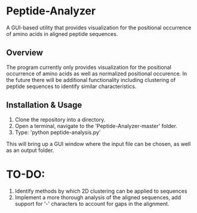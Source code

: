 # Peptide-Analyzer
A GUI-based utility that provides visualization for the positional occurrence of amino acids in aligned peptide sequences.

## Overview

The program currently only provides visualization for the positional occurrence of amino acids as well as normalized positional occurence. In the future there will be additional functionality including clustering of peptide sequences to identify similar characteristics.

## Installation & Usage

1. Clone the repository into a directory.
2. Open a terminal, navigate to the 'Peptide-Analyzer-master' folder.
3. Type: 'python peptide-analysis.py'


This will bring up a GUI window where the input file can be chosen, as well as an output folder.

# TO-DO:
1. Identify methods by which 2D clustering can be applied to sequences
2. Implement a more thorough analysis of the aligned sequences, add support for '-' characters to account for gaps in the alignment.
